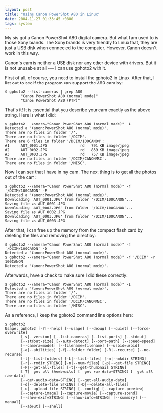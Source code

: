 ```yaml
---
layout: post
title: "Using Canon PowerShot A80 in Linux"
date: 2004-11-27 01:33:45 +0800
tags: system
---
```


My sis got a Canon PowerShot A80 digital camera. But what I am used to is those
Sony brands. The Sony brands is very friendly to Linux that, they are just a USB
disk when connected to the computer. However, Canon doesn't work in this way.

Canon's cam is neither a USB disk nor any other device with drivers. But it is
not unusable at all --- I can use gphoto2 with it.

First of all, of course, you need to install the gphoto2 in Linux. After that, I
list out to see if the program can support the A80 cam by:

    $ gphoto2 --list-cameras | grep A80
           "Canon PowerShot A80 (normal mode)"
           "Canon PowerShot A80 (PTP)"

That's it! It is essential that you describe your cam exactly as the above string. Here is what I did:

    $ gphoto2 --camera="Canon PowerShot A80 (normal mode)" -L
    Detected a 'Canon:PowerShot A80 (normal mode)'.
    There are no files in folder '/'.
    There are no files in folder '/DCIM'.
    There are 6 files in folder '/DCIM/100CANON':
    #1     AUT_0001.JPG               rd   791 KB image/jpeg
    #2     AUT_0002.JPG               rd   839 KB image/jpeg
    #3     AUT_0003.JPG               rd   757 KB image/jpeg
    There are no files in folder '/DCIM/CANONMSC'.
    There are no files in folder '/MISC'.

Now I can see that I have in my cam. The next thing is to get all the photos out of the cam:

    $ gphoto2 --camera="Canon PowerShot A80 (normal mode)" -f '/DCIM/100CANON' -P
    Detected a 'Canon:PowerShot A80 (normal mode)'.
    Downloading 'AUT_0001.JPG' from folder '/DCIM/100CANON'...
    Saving file as AUT_0001.JPG
    Downloading 'AUT_0002.JPG' from folder '/DCIM/100CANON'...
    Saving file as AUT_0002.JPG
    Downloading 'AUT_0003.JPG' from folder '/DCIM/100CANON'...
    Saving file as AUT_0003.JPG

After that, I can free up the memory from the compact flash card by deleting the files and removing the directioy:

    $ gphoto2 --camera="Canon PowerShot A80 (normal mode)" -f '/DCIM/100CANON' -D
    Detected a 'Canon:PowerShot A80 (normal mode)'.
    $ gphoto2 --camera="Canon PowerShot A80 (normal mode)" -f '/DCIM' -r 100CANON
    Detected a 'Canon:PowerShot A80 (normal mode)'.

Afterwards, have a check to make sure I did these correctly:

    $ gphoto2 --camera="Canon PowerShot A80 (normal mode)" -L
    Detected a 'Canon:PowerShot A80 (normal mode)'.
    There are no files in folder '/'.
    There are no files in folder '/DCIM'.
    There are no files in folder '/DCIM/CANONMSC'.
    There are no files in folder '/MISC'.

As a reference, I keep the gphoto2 command line options here:

    $ gphoto2
    Usage: gphoto2 [-?|--help] [--usage] [--debug] [--quiet] [--force-overwrite]
           [-v|--version] [--list-cameras] [--list-ports] [--stdout]
           [--stdout-size] [--auto-detect] [--port=path] [--speed=speed]
           [--camera=model] [--filename=filename] [--usbid=usbid]
           [-a|--abilities] [-f|--folder folder] [-R|--recurse] [--no-recurse]
           [-l|--list-folders] [-L|--list-files] [-m|--mkdir STRING]
           [-r|--rmdir STRING] [-n|--num-files] [-p|--get-file STRING]
           [-P|--get-all-files] [-t|--get-thumbnail STRING]
           [-T|--get-all-thumbnails] [--get-raw-data=STRING] [--get-all-raw-data]
           [--get-audio-data=STRING] [--get-all-audio-data]
           [-d|--delete-file STRING] [-D|--delete-all-files]
           [-u|--upload-file STRING] [--config] [--capture-preview]
           [--capture-image] [--capture-movie] [--capture-sound]
           [--show-exif=STRING] [--show-info=STRING] [--summary] [--manual]
           [--about] [--shell]

